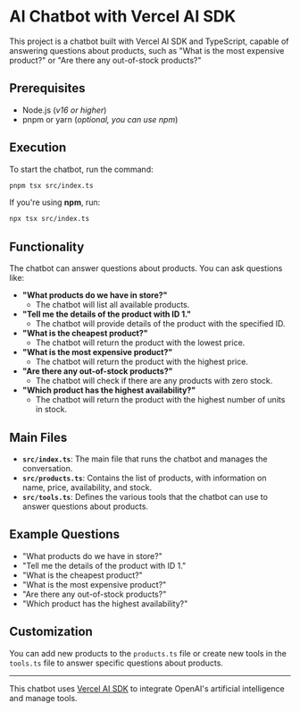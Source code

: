 # AI Chatbot with Vercel AI SDK

This project is a chatbot built with Vercel AI SDK and TypeScript, capable of answering questions about products, such as "What is the most expensive product?" or "Are there any out-of-stock products?"

## Prerequisites

- Node.js (_v16 or higher_)
- pnpm or yarn (_optional, you can use npm_)

## Execution

To start the chatbot, run the command:

```bash
pnpm tsx src/index.ts
```

If you're using **npm**, run:

```bash
npx tsx src/index.ts
```

## Functionality

The chatbot can answer questions about products. You can ask questions like:

- **"What products do we have in store?"**
  - The chatbot will list all available products.
- **"Tell me the details of the product with ID 1."**
  - The chatbot will provide details of the product with the specified ID.
- **"What is the cheapest product?"**
  - The chatbot will return the product with the lowest price.
- **"What is the most expensive product?"**
  - The chatbot will return the product with the highest price.
- **"Are there any out-of-stock products?"**
  - The chatbot will check if there are any products with zero stock.
- **"Which product has the highest availability?"**
  - The chatbot will return the product with the highest number of units in stock.

## Main Files

- **`src/index.ts`**: The main file that runs the chatbot and manages the conversation.
- **`src/products.ts`**: Contains the list of products, with information on name, price, availability, and stock.
- **`src/tools.ts`**: Defines the various tools that the chatbot can use to answer questions about products.

## Example Questions

- "What products do we have in store?"
- "Tell me the details of the product with ID 1."
- "What is the cheapest product?"
- "What is the most expensive product?"
- "Are there any out-of-stock products?"
- "Which product has the highest availability?"

## Customization

You can add new products to the `products.ts` file or create new tools in the `tools.ts` file to answer specific questions about products.

---

This chatbot uses [Vercel AI SDK](https://vercel.com/ai) to integrate OpenAI's artificial intelligence and manage tools.

